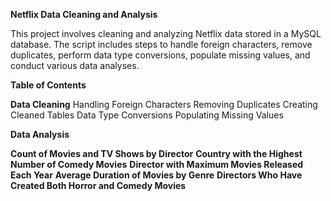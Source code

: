 **Netflix Data Cleaning and Analysis**

This project involves cleaning and analyzing Netflix data stored in a MySQL database. The script includes steps to handle foreign characters, remove duplicates, perform data type conversions, populate missing values, and conduct various data analyses.

**Table of Contents**

**Data Cleaning**
Handling Foreign Characters
Removing Duplicates
Creating Cleaned Tables
Data Type Conversions
Populating Missing Values


**Data Analysis**

**Count of Movies and TV Shows by Director**
**Country with the Highest Number of Comedy Movies**
**Director with Maximum Movies Released Each Year**
**Average Duration of Movies by Genre**
**Directors Who Have Created Both Horror and Comedy Movies**
